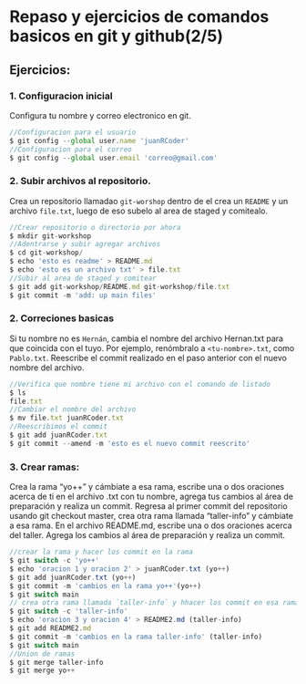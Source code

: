 # Repaso y ejercicios de comandos basicos en git y github(2/5)

## Ejercicios:
### 1. Configuracion inicial
Configura tu nombre y correo electronico en git.
```js
//Configuracion para el usuario
$ git config --global user.name 'juanRCoder'
//Configuracion para el correo
$ git config --global user.email 'correo@gmail.com'
```

### 2. Subir archivos al repositorio.
Crea un repositorio llamadao `git-worshop` dentro de el crea un `README` y un archivo `file.txt`, luego de eso subelo al area de staged y comitealo.
```js
//Crear repositorio o directorio por ahora
$ mkdir git-workshop
//Adentrarse y subir agregar archivos
$ cd git-workshop/
$ echo 'esto es readme' > README.md
$ echo 'esto es un archivo txt' > file.txt
//Subir al area de staged y comitear
$ git add git-workshop/README.md git-workshop/file.txt
$ git commit -m 'add: up main files'
```

### 2. Correciones basicas
Si tu nombre no es `Hernán`, cambia el nombre del archivo Hernan.txt para que coincida con el tuyo. Por ejemplo, renómbralo a `<tu-nombre>.txt`, como `Pablo.txt`.
Reescribe el commit realizado en el paso anterior con el nuevo nombre del archivo.
```js
//Verifica que nombre tiene mi archivo con el comando de listado
$ ls
file.txt
//Cambiar el nombre del archivo
$ mv file.txt juanRCoder.txt
//Reescribimos el commit
$ git add juanRCoder.txt
$ git commit --amend -m 'esto es el nuevo commit reescrito'
```
### 3. Crear ramas:
Crea la rama “yo++” y cámbiate a esa rama, escribe una o dos oraciones acerca de ti en el archivo .txt con tu nombre, agrega tus cambios al área de preparación y realiza un commit.
Regresa al primer commit del repositorio usando git checkout master, crea otra rama llamada “taller-info” y cámbiate a esa rama.
En el archivo README.md, escribe una o dos oraciones acerca del taller.
Agrega los cambios al área de preparación y realiza un commit.
```js
//crear la rama y hacer los commit en la rama
$ git switch -c 'yo++'
$ echo 'oracion 1 y oracion 2' > juanRCoder.txt (yo++)
$ git add juanRCoder.txt (yo++)
$ git commit -m 'cambios en la rama yo++'(yo++)
$ git switch main
// crea otra rama llamada `taller-info` y hhacer los commit en esa rama
$ git switch -c 'taller-info'
$ echo 'oracion 3 y oracion 4' > README2.md (taller-info)
$ git add README2.md
$ git commit -m 'cambios en la rama taller-info' (taller-info)
$ git switch main
//Union de ramas
$ git merge taller-info
$ git merge yo++
```